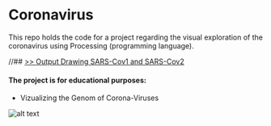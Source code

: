 # Coronavirus

This repo holds the code for a project regarding the visual exploration of the coronavirus using Processing (programming language).

//## [>> Output Drawing SARS-Cov1 and SARS-Cov2](https://epicml.uc.r.appspot.com/ "EpicML - Disney Princess Classification")

#### The project is for educational purposes: 
- Vizualizing the Genom of Corona-Viruses

![alt text](https://github.com/cassini-chris/Coronavirus/blob/main/_GITHUB/readme/images/SARS.JPG?raw=true)
